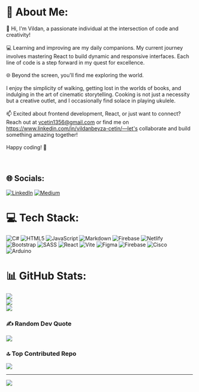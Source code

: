 # 💫 About Me:
👋 Hi, I'm Vildan, a passionate individual at the intersection of code and creativity!<br><br>💻 Learning and improving are my daily companions. My current journey involves mastering React to build dynamic and responsive interfaces. Each line of code is a step forward in my quest for excellence.<br><br>🌐 Beyond the screen, you'll find me exploring the world.<br><br> I enjoy the simplicity of walking, getting lost in the worlds of books, and indulging in the art of cinematic storytelling. Cooking is not just a necessity but a creative outlet, and I occasionally find solace in playing ukulele.<br><br>📫 Excited about frontend development, React, or just want to connect? Reach out at vcetin1356@gmail.com or find me on https://www.linkedin.com/in/vildanbeyza-cetin/—let's collaborate and build something amazing together!<br><br>Happy coding! 🚀<br><br><br>


## 🌐 Socials:
[![LinkedIn](https://img.shields.io/badge/LinkedIn-%230077B5.svg?logo=linkedin&logoColor=white)](https://linkedin.com/in/https://www.linkedin.com/in/vildanbeyza-cetin/) [![Medium](https://img.shields.io/badge/Medium-12100E?logo=medium&logoColor=white)](https://medium.com/@@vcetin1356) 

# 💻 Tech Stack:
![C#](https://img.shields.io/badge/c%23-%23239120.svg?style=flat-square&logo=c-sharp&logoColor=white) ![HTML5](https://img.shields.io/badge/html5-%23E34F26.svg?style=flat-square&logo=html5&logoColor=white) ![JavaScript](https://img.shields.io/badge/javascript-%23323330.svg?style=flat-square&logo=javascript&logoColor=%23F7DF1E) ![Markdown](https://img.shields.io/badge/markdown-%23000000.svg?style=flat-square&logo=markdown&logoColor=white) ![Firebase](https://img.shields.io/badge/firebase-%23039BE5.svg?style=flat-square&logo=firebase) ![Netlify](https://img.shields.io/badge/netlify-%23000000.svg?style=flat-square&logo=netlify&logoColor=#00C7B7) ![Bootstrap](https://img.shields.io/badge/bootstrap-%238511FA.svg?style=flat-square&logo=bootstrap&logoColor=white) ![SASS](https://img.shields.io/badge/SASS-hotpink.svg?style=flat-square&logo=SASS&logoColor=white) ![React](https://img.shields.io/badge/react-%2320232a.svg?style=flat-square&logo=react&logoColor=%2361DAFB) ![Vite](https://img.shields.io/badge/vite-%23646CFF.svg?style=flat-square&logo=vite&logoColor=white) ![Figma](https://img.shields.io/badge/figma-%23F24E1E.svg?style=flat-square&logo=figma&logoColor=white) ![Firebase](https://img.shields.io/badge/Firebase-039BE5?style=flat-square&logo=Firebase&logoColor=white) ![Cisco](https://img.shields.io/badge/cisco-%23049fd9.svg?style=flat-square&logo=cisco&logoColor=black) ![Arduino](https://img.shields.io/badge/-Arduino-00979D?style=flat-square&logo=Arduino&logoColor=white)
# 📊 GitHub Stats:
![](https://github-readme-stats.vercel.app/api?username=vildancetin&theme=vue&hide_border=true&include_all_commits=false&count_private=false)<br/>
![](https://github-readme-streak-stats.herokuapp.com/?user=vildancetin&theme=vue&hide_border=true)<br/>
![](https://github-readme-stats.vercel.app/api/top-langs/?username=vildancetin&theme=vue&hide_border=true&include_all_commits=false&count_private=false&layout=compact)

### ✍️ Random Dev Quote
![](https://quotes-github-readme.vercel.app/api?type=horizontal&theme=radical)

### 🔝 Top Contributed Repo
![](https://github-contributor-stats.vercel.app/api?username=vildancetin&limit=5&theme=dark&combine_all_yearly_contributions=true)

---
[![](https://visitcount.itsvg.in/api?id=vildancetin&icon=3&color=3)](https://visitcount.itsvg.in)

<!-- Proudly created with GPRM ( https://gprm.itsvg.in ) -->
